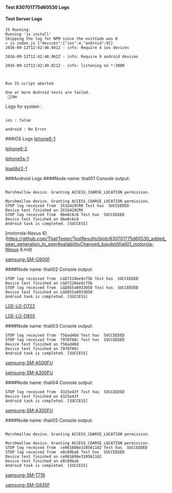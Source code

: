 #### Test 830701775d60530 Logs

#### Test Server Logs
```
IS Running:
Running 'jx install'
Skipping the log for NPM since the exitCode was 0
> jx index.js {"devices":{"ios":4,"android":9}}
2016-09-12T12:42:48.941Z - info: Require 4 ios devices

2016-09-12T12:42:48.962Z - info: Require 9 android devices

2016-09-12T12:42:49.021Z - info: listening on *:3000


 
Run IS script aborted
 
One or more Android tests are failed.
 [0m

```


Logs for system : 
```

ios : false

android : No Error
```


###iOS Logs
[Iphone6-1](https://github.com/ThaliTester/TestResults/blob/830701775d60530_added_peer_generation_to_peerAvailabilityChanged_baydet/iOS_Iphone6-1.md)

[Iphone6-2](https://github.com/ThaliTester/TestResults/blob/830701775d60530_added_peer_generation_to_peerAvailabilityChanged_baydet/iOS_Iphone6-2.md)

[Iphone5s-1](https://github.com/ThaliTester/TestResults/blob/830701775d60530_added_peer_generation_to_peerAvailabilityChanged_baydet/iOS_Iphone5s-1.md)

[IpadAir2-1](https://github.com/ThaliTester/TestResults/blob/830701775d60530_added_peer_generation_to_peerAvailabilityChanged_baydet/iOS_IpadAir2-1.md)


###Android Logs
####Node name: thali01
Console output:
```

Marshmallow device. Granting ACCESS_COARSE_LOCATION permission.

Marshmallow device. Granting ACCESS_COARSE_LOCATION permission.
STOP log received from  ZX1G429CRK Test has  SUCCEEDED
Device test finished on ZX1G429CRK 
STOP log received from  0be0c6c6 Test has  SUCCEEDED
Device test finished on 0be0c6c6 
Android task is completed. [SUCCESS]
```
[motorola-Nexus 6](https://github.com/ThaliTester/TestResults/blob/830701775d60530_added_peer_generation_to_peerAvailabilityChanged_baydet/thali01_motorola-Nexus 6.md)

[samsung-SM-G900F](https://github.com/ThaliTester/TestResults/blob/830701775d60530_added_peer_generation_to_peerAvailabilityChanged_baydet/thali01_samsung-SM-G900F.md)

####Node name: thali02
Console output:
```
STOP log received from  LGD7228ee9cf5b Test has  SUCCEEDED
Device test finished on LGD7228ee9cf5b 
STOP log received from  LGD855a6933058 Test has  SUCCEEDED
Device test finished on LGD855a6933058 
Android task is completed. [SUCCESS]
```
[LGE-LG-D722](https://github.com/ThaliTester/TestResults/blob/830701775d60530_added_peer_generation_to_peerAvailabilityChanged_baydet/thali02_LGE-LG-D722.md)

[LGE-LG-D855](https://github.com/ThaliTester/TestResults/blob/830701775d60530_added_peer_generation_to_peerAvailabilityChanged_baydet/thali02_LGE-LG-D855.md)

####Node name: thali03
Console output:
```
STOP log received from  f56ad48d Test has  SUCCEEDED
STOP log received from  7970f88c Test has  SUCCEEDED
Device test finished on f56ad48d 
Device test finished on 7970f88c 
Android task is completed. [SUCCESS]
```
[samsung-SM-A500FU](https://github.com/ThaliTester/TestResults/blob/830701775d60530_added_peer_generation_to_peerAvailabilityChanged_baydet/thali03_samsung-SM-A500FU.md)

[samsung-SM-A300FU](https://github.com/ThaliTester/TestResults/blob/830701775d60530_added_peer_generation_to_peerAvailabilityChanged_baydet/thali03_samsung-SM-A300FU.md)

####Node name: thali04
Console output:
```
STOP log received from  4325e43f Test has  SUCCEEDED
Device test finished on 4325e43f 
Android task is completed. [SUCCESS]
```
[samsung-SM-A300FU](https://github.com/ThaliTester/TestResults/blob/830701775d60530_added_peer_generation_to_peerAvailabilityChanged_baydet/thali04_samsung-SM-A300FU.md)

####Node name: thali05
Console output:
```

Marshmallow device. Granting ACCESS_COARSE_LOCATION permission.

Marshmallow device. Granting ACCESS_COARSE_LOCATION permission.
STOP log received from  ce061606e320561102 Test has  SUCCEEDED
STOP log received from  e8c09bab Test has  SUCCEEDED
Device test finished on ce061606e320561102 
Device test finished on e8c09bab 
Android task is completed. [SUCCESS]
```
[samsung-SM-T719](https://github.com/ThaliTester/TestResults/blob/830701775d60530_added_peer_generation_to_peerAvailabilityChanged_baydet/thali05_samsung-SM-T719.md)

[samsung-SM-G935F](https://github.com/ThaliTester/TestResults/blob/830701775d60530_added_peer_generation_to_peerAvailabilityChanged_baydet/thali05_samsung-SM-G935F.md)


